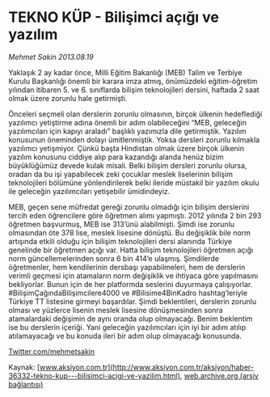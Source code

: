 # TEKNO KÜP - Bilişimci açığı ve yazılım

*Mehmet Sakin 2013.08.19*

<div class="pNewsDetailMainContent" itemprop="articleBody">
 <p>
  Yaklaşık 2 ay kadar önce, Milli Eğitim Bakanlığı (MEB) Talim ve Terbiye Kurulu Başkanlığı önemli bir karara imza atmış, önümüzdeki eğitim-öğretim yılından itibaren 5. ve 6. sınıflarda bilişim teknolojileri dersini, haftada 2 saat olmak üzere zorunlu hale getirmişti.
 </p>
 <p>
  Önceleri seçmeli olan derslerin zorunlu olmasının, birçok ülkenin hedeflediği yazılımcı yetiştirme adına önemli bir adım olabileceğini “MEB, geleceğin yazılımcıları için kapıyı araladı” başlıklı yazımızla dile getirmiştik. Yazılım konusunun öneminden dolayı ümitlenmiştik. Yoksa dersleri zorunlu kılmakla yazılımcı yetişmiyor. Çünkü başta Hindistan olmak üzere birçok ülkenin yazılım konusunu ciddiye alıp para kazandığı alanda henüz bizim büyüklüğümüz devede kulak misali. Belki bilişim dersleri zorunlu olursa, oradan da bu işi yapabilecek zeki çocuklar meslek liselerinin bilişim teknolojileri bölümüne yönlendirilerek belki ileride müstakil bir yazılım okulu ile geleceğin yazılımcıları yetişebilir ümidindeyiz.
  <p>
   MEB, geçen sene müfredat gereği zorunlu olmadığı için bilişim derslerini tercih eden öğrencilere göre öğretmen alımı yapmıştı. 2012 yılında 2 bin 293 öğretmen başvurmuş, MEB ise 313’ünü alabilmişti. Şimdi ise zorunlu olmasından öte 378 lise, meslek lisesine dönüştü. Bu değişiklik bile norm artışında etkili olduğu için bilişim teknolojileri dersi alanında Türkiye genelinde bir öğretmen açığı var. Hatta bilişim teknolojileri öğretmen açığı norm güncellemelerinden sonra 6 bin 414’e ulaşmış. Şimdilerde öğretmenler, hem kendilerinin dersbaşı yapabilmeleri, hem de derslerin verimli geçmesi için atamaların norm değişiklik ve ihtiyaca göre yapılmasını bekliyorlar. Bunun için de her platformda seslerini duyurmaya çalışıyorlar. #BilişimÇağındaBilişimcilere4000 ve #Bilisime4BinKadro hashtag’leriyle Türkiye TT listesine girmeyi başardılar. Şimdi beklentileri, derslerin zorunlu olması ve yüzlerce lisenin meslek lisesine dönüşmesinden sonra atamalardaki değişimin de aynı oranda olup olmayacağı. Benim beklentim ise bu derslerin içeriği. Yani geleceğin yazılımcıları için iyi bir adım atılıp atılamayacağı ve bu konuda ileri bir adım olup olmayacağı konusunda.
   <p>
    <a href="http://web.archive.org/web/20150326202354/http://twitter.com/mehmetsakin" target="_blank">
     Twitter.com/mehmetsakin
    </a>
   </p>
  </p>
 </p>
</div>


Kaynak: [www.aksiyon.com.tr](http://www.aksiyon.com.tr/aksiyon/haber-36332-tekno-kup---bilisimci-acigi-ve-yazilim.html), [web.archive.org (arşiv bağlantısı)](http://web.archive.org/web/20150326202354/http://www.aksiyon.com.tr/aksiyon/haber-36332-tekno-kup---bilisimci-acigi-ve-yazilim.html)
